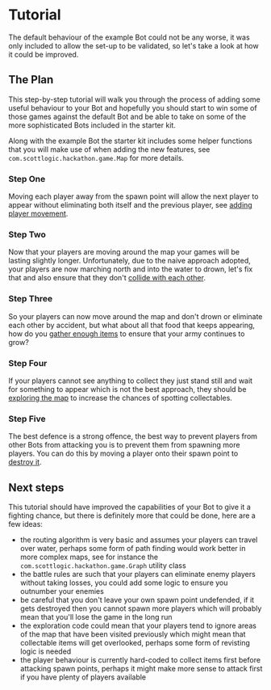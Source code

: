 # Tutorial
The default behaviour of the example Bot could not be any worse, it was only included to allow the set-up to be
validated, so let's take a look at how it could be improved.

## The Plan
This step-by-step tutorial will walk you through the process of adding some useful behaviour to your Bot and hopefully
you should start to win some of those games against the default Bot and be able to take on some of the more sophisticated
Bots included in the starter kit.

Along with the example Bot the starter kit includes some helper functions that you will make use of when adding the new
features, see `com.scottlogic.hackathon.game.Map` for more details.

### Step One
Moving each player away from the spawn point will allow the next player to appear without eliminating both itself and
the previous player, see [adding player movement](1-adding-player-movement.md).

### Step Two
Now that your players are moving around the map your games will be lasting slightly longer.  Unfortunately, due to the
naive approach adopted, your players are now marching north and into the water to drown, let's fix that and also ensure
that they don't [collide with each other](2-avoiding-out-of-bounds.md).

### Step Three
So your players can now move around the map and don't drown or eliminate each other by accident, but what about all
that food that keeps appearing, how do you [gather enough items](3-gathering-collectables.md) to ensure that your army
continues to grow?

### Step Four
If your players cannot see anything to collect they just stand still and wait for something to appear which is not the
best approach, they should be [exploring the map](4-exploring-the-map.md) to increase the chances of spotting
collectables. 

### Step Five
The best defence is a strong offence, the best way to prevent players from other Bots from attacking you is to prevent
them from spawning more players.  You can do this by moving a player onto their spawn point to
[destroy it](5-destroying-spawn-points.md).

## Next steps
This tutorial should have improved the capabilities of your Bot to give it a fighting chance, but there is definitely
more that could be done, here are a few ideas:

- the routing algorithm is very basic and assumes your players can travel over water, perhaps some form of path finding
would work better in more complex maps, see for instance the `com.scottlogic.hackathon.game.Graph` utility class
- the battle rules are such that your players can eliminate enemy players without taking losses, you could add some
logic to ensure you outnumber your enemies
- be careful that you don't leave your own spawn point undefended, if it gets destroyed then you cannot spawn more
players which will probably mean that you'll lose the game in the long run
- the exploration code could mean that your players tend to ignore areas of the map that have been visited previously
which might mean that collectable items will get overlooked, perhaps some form of revisting logic is needed
- the player behaviour is currently hard-coded to collect items first before attacking spawn points, perhaps it might
make more sense to attack first if you have plenty of players available
